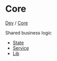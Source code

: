 # Core

[Dev](../../README.md) / [Core](./README.md)

Shared business logic

- [State](./state/README.md)
- [Service](./services/README.md)
- [Lib](./lib/README.md)